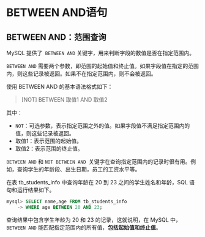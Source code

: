 # BETWEEN AND语句

## BETWEEN AND：范围查询

MySQL 提供了` BETWEEN AND` 关键字，用来判断字段的数值是否在指定范围内。

`BETWEEN AND` 需要两个参数，即范围的起始值和终止值。如果字段值在指定的范围内，则这些记录被返回。如果不在指定范围内，则不会被返回。

使用 BETWEEN AND 的基本语法格式如下：

> [NOT] BETWEEN 取值1 AND 取值2

其中：

- `NOT`：可选参数，表示指定范围之外的值。如果字段值不满足指定范围内的值，则这些记录被返回。
- 取值1：表示范围的起始值。
- 取值2：表示范围的终止值。

`BETWEEN AND` 和 `NOT BETWEEN AND `关键字在查询指定范围内的记录时很有用。例如，查询学生的年龄段、出生日期，员工的工资水平等。



在表 tb_students_info 中查询年龄在 20 到 23 之间的学生姓名和年龄，SQL 语句和运行结果如下。

```sql
mysql> SELECT name,age FROM tb_students_info 
    -> WHERE age BETWEEN 20 AND 23;
```

查询结果中包含学生年龄为 20 和 23 的记录，这就说明，在 MySQL 中，`BETWEEN AND` 能匹配指定范围内的所有值，**包括起始值和终止值**。